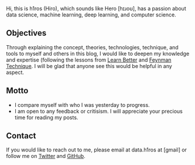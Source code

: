 <!--
.. title: About
.. slug: about
.. tags: 
.. date: 2019-02-03 22:39:39 UTC-08:00
.. category: 
.. link: 
.. description: 
.. type: text
-->

Hi, this is h1ros (Hiro), which sounds like Hero [hɪɹoʊ], has a passion about data science, machine learning, deep learning, and computer science. 


## Objectives 
Through explaining the concept, theories, technologies, technique, and tools to myself and others in this blog, I would like to deepen my knowledge and expertise (following the lessons from [Learn Better](https://www.amazon.com/Learn-Better-Mastering-Business-Anything-ebook/dp/B01IIQQF10/ref=sr_1_2?keywords=learn+better&qid=1551251923&s=books&sr=1-2) and [Feynman Technique](https://mattyford.com/blog/2014/1/23/the-feynman-technique-model). I will be glad that anyone see this would be helpful in any aspect. 

## Motto
* I compare myself with who I was yesterday to progress. 
* I am open to any feedback or critisism. I will appreciate your precious time for reading my posts.


## Contact
If you would like to reach out to me, please email at data.h1ros at [gmail] or follow me on [Twitter]([https://twitter.com/__h1r0__) and [GitHub](https://github.com/h1ros).



